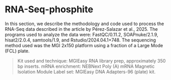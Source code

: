 # RNA-Seq-phosphite
In this section, we describe the methodology and code used to process the RNA-Seq data described in the article by Pérez-Salazar et al., 2025.
The programs used to analyze the data were: 
FastQC/0.11.2, 
SOAPnuke/2.1.9, 
hisat2/2.0.4, 
samtools/1.9, and 
Rstudio/2024.04.1+748.
The sequencing method used was the MGI 2x150 platform using a fraction of a Large Mode (FCL) plate.
> Kit used and technique:
MGIEasy RNA library prep, approximately 350 bp inserts.
mRNA enrichment: NEBNext Poly (A) mRNA Magnetic Isolation Module
Label set: MGIEasy DNA Adapters-96 (plate) kit.
